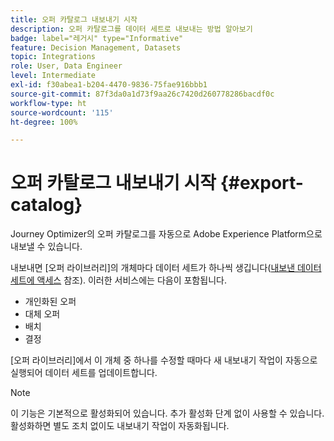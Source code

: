 ```yaml
---
title: 오퍼 카탈로그 내보내기 시작
description: 오퍼 카탈로그를 데이터 세트로 내보내는 방법 알아보기
badge: label="레거시" type="Informative"
feature: Decision Management, Datasets
topic: Integrations
role: User, Data Engineer
level: Intermediate
exl-id: f30abea1-b204-4470-9836-75fae916bbb1
source-git-commit: 87f3da0a1d73f9aa26c7420d260778286bacdf0c
workflow-type: ht
source-wordcount: '115'
ht-degree: 100%

---
```


# 오퍼 카탈로그 내보내기 시작 {#export-catalog}

Journey Optimizer의 오퍼 카탈로그를 자동으로 Adobe Experience Platform으로 내보낼 수 있습니다.

내보내면 [오퍼 라이브러리]의 개체마다 데이터 세트가 하나씩 생깁니다([내보낸 데이터 세트에 액세스](../export-catalog/access-dataset.md) 참조). 이러한 서비스에는 다음이 포함됩니다.

* 개인화된 오퍼
* 대체 오퍼
* 배치
* 결정

[오퍼 라이브러리]에서 이 개체 중 하나를 수정할 때마다 새 내보내기 작업이 자동으로 실행되어 데이터 세트를 업데이트합니다.

>[!NOTE]
>
>이 기능은 기본적으로 활성화되어 있습니다. 추가 활성화 단계 없이 사용할 수 있습니다. 활성화하면 별도 조치 없이도 내보내기 작업이 자동화됩니다.

<!--
>[!NOTE]
>
>This feature is not enabled by default. If you want to use it, reach out to your Adobe contact to have it activated for your catalog. Once it is enabled, export jobs will be automated and will require no action from your side.
-->
